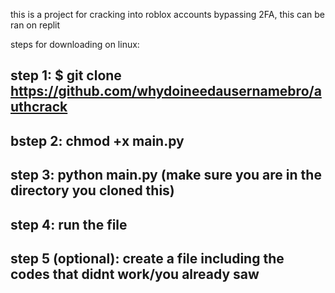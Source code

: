 this is a project for cracking into roblox accounts bypassing 2FA, this can be ran on replit

steps for downloading on linux:
## step 1: $ git clone https://github.com/whydoineedausernamebro/authcrack
## bstep 2: chmod +x main.py
## step 3: python main.py (make sure you are in the directory you cloned this)
## step 4: run the file
## step 5 (optional): create a file including the codes that didnt work/you already saw
